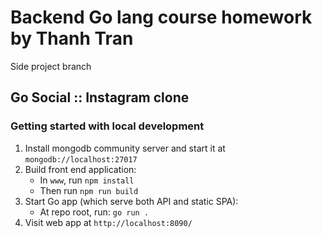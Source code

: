 # Backend Go lang course homework by Thanh Tran

Side project branch

## Go Social :: Instagram clone

### Getting started with local development

1. Install mongodb community server and start it at `mongodb://localhost:27017`
1. Build front end application:
	- In `www`, run `npm install`
	- Then run `npm run build`
1. Start Go app (which serve both API and static SPA):
	- At repo root, run: `go run .`
1. Visit web app at `http://localhost:8090/`

